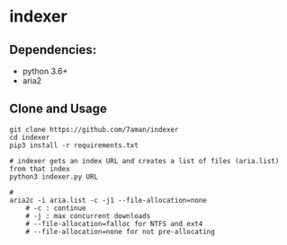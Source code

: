 # indexer

## Dependencies:
- python 3.6+
- aria2

## Clone and Usage

```shell
git clone https://github.com/7aman/indexer
cd indexer
pip3 install -r requirements.txt

# indexer gets an index URL and creates a list of files (aria.list) from that index
python3 indexer.py URL

#
aria2c -i aria.list -c -j1 --file-allocation=none
    # -c : continue
    # -j : max concurrent downloads
    # --file-allocation=falloc for NTFS and ext4
    # --file-allocation=none for not pre-allocating
```
